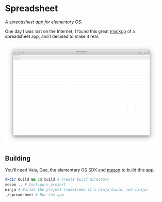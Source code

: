 # Spreadsheet

*A spreadsheet app for elementary OS.*

One day I was lost on the Internet, I found this great [mockup](http://bassultra.deviantart.com/art/Spreadsheet-363147552) of a spreadsheet app, and I decided to make it real.

![Screenshot](screen.png)

## Building

You'll need Vala, Gee, the elementary OS SDK and [meson](https://github.com/mesonbuild/meson) to build this app.

```bash
mkdir build && cd build # Create build directory
meson .. # Configure project
ninja # Builds the project (sometimes it's ninja-build, not ninja)
./spreadsheet # Run the app
```
